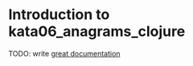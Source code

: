 # Introduction to kata06_anagrams_clojure

TODO: write [great documentation](http://jacobian.org/writing/what-to-write/)
